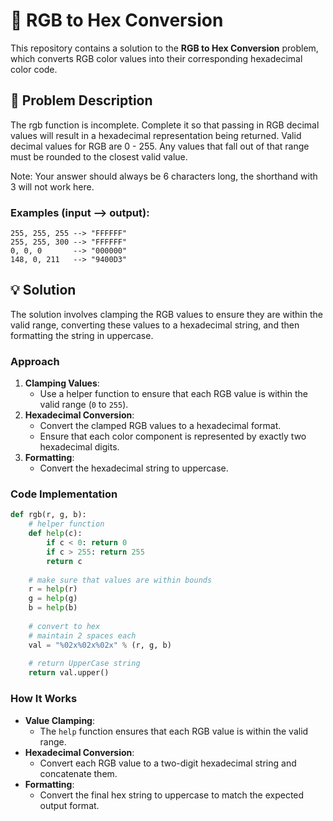 # 🎨 RGB to Hex Conversion

This repository contains a solution to the **RGB to Hex Conversion** problem, which converts RGB color values into their corresponding hexadecimal color code.

## 📝 Problem Description
The rgb function is incomplete. Complete it so that passing in RGB decimal values will result in a hexadecimal representation being returned. Valid decimal values for RGB are 0 - 255. Any values that fall out of that range must be rounded to the closest valid value.

Note: Your answer should always be 6 characters long, the shorthand with 3 will not work here.

### Examples (input --> output):
```
255, 255, 255 --> "FFFFFF"
255, 255, 300 --> "FFFFFF"
0, 0, 0       --> "000000"
148, 0, 211   --> "9400D3"
```

## 💡 Solution

The solution involves clamping the RGB values to ensure they are within the valid range, converting these values to a hexadecimal string, and then formatting the string in uppercase.

### Approach

1. **Clamping Values**:
   - Use a helper function to ensure that each RGB value is within the valid range (`0` to `255`).
2. **Hexadecimal Conversion**:
   - Convert the clamped RGB values to a hexadecimal format.
   - Ensure that each color component is represented by exactly two hexadecimal digits.
3. **Formatting**:
   - Convert the hexadecimal string to uppercase.

### Code Implementation

```python
def rgb(r, g, b):
    # helper function
    def help(c):
        if c < 0: return 0
        if c > 255: return 255
        return c
    
    # make sure that values are within bounds
    r = help(r)
    g = help(g)
    b = help(b)
    
    # convert to hex
    # maintain 2 spaces each
    val = "%02x%02x%02x" % (r, g, b)
    
    # return UpperCase string
    return val.upper()
```

### How It Works

- **Value Clamping**:
  - The `help` function ensures that each RGB value is within the valid range.
- **Hexadecimal Conversion**:
  - Convert each RGB value to a two-digit hexadecimal string and concatenate them.
- **Formatting**:
  - Convert the final hex string to uppercase to match the expected output format.
